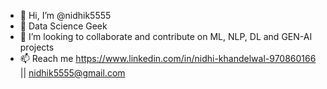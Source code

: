 - 👋 Hi, I’m @nidhik5555
- 👀 Data Science Geek
- 💞️ I’m looking to collaborate and contribute on ML, NLP, DL and GEN-AI projects
- 📫 Reach me https://www.linkedin.com/in/nidhi-khandelwal-970860166 || nidhik5555@gmail.com 

<!---
nidhik5555/nidhik5555 is a ✨ special ✨ repository because its `README.md` (this file) appears on your GitHub profile.
You can click the Preview link to take a look at your changes.
--->
